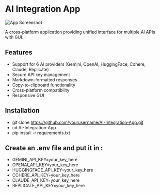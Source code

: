 # AI Integration App

![App Screenshot](./screenshot.png)

A cross-platform application providing unified interface for multiple AI APIs with GUI.

## Features
- Support for 6 AI providers (Gemini, OpenAI, HuggingFace, Cohere, Claude, Replicate)
- Secure API key management
- Markdown-formatted responses
- Copy-to-clipboard functionality
- Cross-platform compatibility
- Responsive GUI

## Installation

- git clone https://github.com/yourusername/AI-Integration-App.git
- cd AI-Integration-App
- pip install -r requirements.txt

## Create an .env file and put it in : 
- GEMINI_API_KEY=your_key_here
- OPENAI_API_KEY=your_key_here
- HUGGINGFACE_API_KEY=your_key_here
- COHERE_API_KEY=your_key_here
- CLAUDE_API_KEY=your_key_here
- REPLICATE_API_KEY=your_key_here

